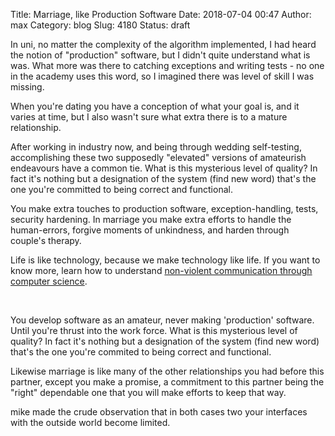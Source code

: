 Title: Marriage, like Production Software
Date: 2018-07-04 00:47
Author: max
Category: blog
Slug: 4180
Status: draft

In uni, no matter the complexity of the algorithm implemented, I had heard the notion of "production" software, but I didn't quite understand what is was. What more was there to catching exceptions and writing tests - no one in the academy uses this word, so I imagined there was level of skill I was missing.

When you're dating you have a conception of what your goal is, and it varies at time, but I also wasn't sure what extra there is to a mature relationship.

After working in industry now, and being through wedding self-testing, accomplishing these two supposedly "elevated" versions of amateurish endeavours have a common tie. What is this mysterious level of quality? In fact it's nothing but a designation of the system (find new word) that's the one you're committed to being correct and functional.

You make extra touches to production software, exception-handling, tests, security hardening. In marriage you make extra efforts to handle the human-errors, forgive moments of unkindness, and harden through couple's therapy.

Life is like technology, because we make technology like life. If you want to know more, learn how to understand [non-violent communication through computer science](http://notconfusing.com/universal-empathy-machine/).

 

You develop software as an amateur, never making 'production' software. Until you're thrust into the work force. What is this mysterious level of quality? In fact it's nothing but a designation of the system (find new word) that's the one you're commited to being correct and functional.

Likewise marriage is like many of the other relationships you had before this partner, except you make a promise, a commitment to this partner being the "right" dependable one that you will make efforts to keep that way.

mike made the crude observation that in both cases two your interfaces with the outside world become limited.
